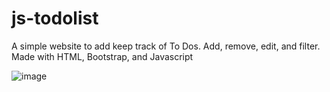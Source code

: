 # js-todolist
A simple website to add keep track of To Dos. Add, remove, edit, and filter. Made with HTML, Bootstrap, and Javascript

![image](https://user-images.githubusercontent.com/12835588/128609338-7b91a9e9-3c9c-4d04-b214-860be57cecca.png)
